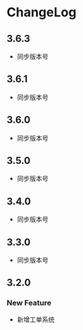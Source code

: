# ChangeLog

## 3.6.3

- 同步版本号

## 3.6.1

- 同步版本号

## 3.6.0

- 同步版本号

## 3.5.0

- 同步版本号

## 3.4.0

- 同步版本号

## 3.3.0

- 同步版本号

## 3.2.0

### New Feature

- 新增工单系统

